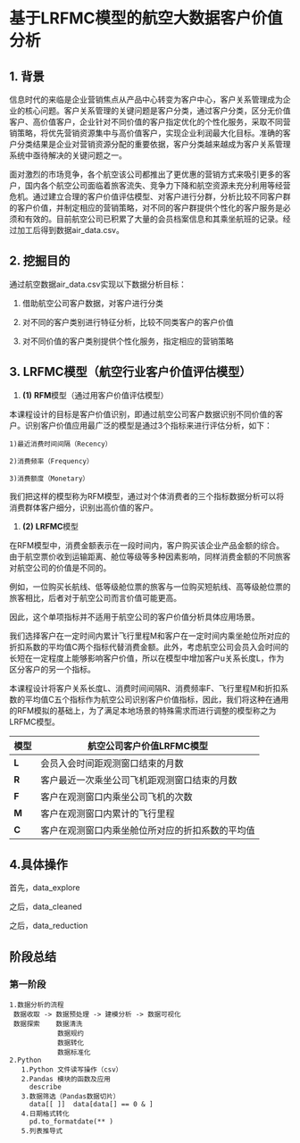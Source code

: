 #  **基于LRFMC模型的航空大数据客户价值分析**

## **1. 背景**

信息时代的来临是企业营销焦点从产品中心转变为客户中心，客户关系管理成为企业的核心问题。客户关系管理的关键问题是客户分类，通过客户分类，区分无价值客户、高价值客户，企业针对不同价值的客户指定优化的个性化服务，采取不同营销策略，将优先营销资源集中与高价值客户，实现企业利润最大化目标。准确的客户分类结果是企业对营销资源分配的重要依据，客户分类越来越成为客户关系管理系统中亟待解决的关键问题之一。

面对激烈的市场竞争，各个航空该公司都推出了更优惠的营销方式来吸引更多的客户，国内各个航空公司面临着旅客流失、竞争力下降和航空资源未充分利用等经营危机。通过建立合理的客户价值评估模型、对客户进行分群，分析比较不同客户群的客户价值，并制定相应的营销策略，对不同的客户群提供个性化的客户服务是必须和有效的。目前航空公司已积累了大量的会员档案信息和其乘坐航班的记录。经过加工后得到数据air_data.csv。

## **2. 挖掘目的**

 通过航空数据air_data.csv实现以下数据分析目标：

1.  借助航空公司客户数据，对客户进行分类

2.  对不同的客户类别进行特征分析，比较不同类客户的客户价值

3. 对不同价值的客户类别提供个性化服务，指定相应的营销策略

## 3. LRFMC模型（航空行业客户价值评估模型）

   1. **(1)** **RFM**模型（通过用客户价值评估模型）

   本课程设计的目标是客户价值识别，即通过航空公司客户数据识别不同价值的客户。识别客户价值应用最广泛的模型是通过3个指标来进行评估分析，如下：

    1)最近消费时间间隔（Recency）
    
    2)消费频率（Frequency）
    
    3)消费额度（Monetary）

   我们把这样的模型称为RFM模型，通过对个体消费者的三个指标数据分析可以将消费群体客户细分，识别出高价值的客户。

   1. **(2)**  **LRFMC**模型

   在RFM模型中，消费金额表示在一段时间内，客户购买该企业产品金额的综合。由于航空票价收到运输距离、舱位等级等多种因素影响，同样消费金额的不同旅客对航空公司的价值是不同的。

   例如，一位购买长航线、低等级舱位票的旅客与一位购买短航线、高等级舱位票的旅客相比，后者对于航空公司而言价值可能更高。

   因此，这个单项指标并不适用于航空公司的客户价值分析具体应用场景。

   我们选择客户在一定时间内累计飞行里程M和客户在一定时间内乘坐舱位所对应的折扣系数的平均值C两个指标代替消费金额。此外，考虑航空公司会员入会时间的长短在一定程度上能够影响客户价值，所以在模型中增加客户u关系长度L，作为区分客户的另一个指标。

   本课程设计将客户关系长度L、消费时间间隔R、消费频率F、飞行里程M和折扣系数的平均值C五个指标作为航空公司识别客户价值指标，因此，我们将这种在通用的RFM模拟的基础上，为了满足本地场景的特殊需求而进行调整的模型称之为LRFMC模型。           

   | **模型** | 航空公司客户价值LRFMC模型                        |
   | -------- | ------------------------------------------------ |
   | **L**    | 会员入会时间距观测窗口结束的月数                 |
   | **R**    | 客户最近一次乘坐公司飞机距观测窗口结束的月数     |
   | **F**    | 客户在观测窗口内乘坐公司飞机的次数               |
   | **M**    | 客户在观测窗口内累计的飞行里程                   |
   | **C**    | 客户在观测窗口内乘坐舱位所对应的折扣系数的平均值 |



## 4.具体操作

首先，data_explore

之后，data_cleaned

之后，data_reduction

## 阶段总结
### 第一阶段

```
1.数据分析的流程
 数据收取 -> 数据预处理 -> 建模分析 -> 数据可视化
 数据探索    数据清洗    
            数据规约
            数据转化
            数据标准化
2.Python
   1.Python 文件读写操作（csv）
   2.Pandas 模块的函数及应用
     describe
   3.数据筛选（Pandas数据切片）
     data[[ ]]  data[data[] == 0 & ]
   4.日期格式转化
     pd.to_formatdate(** )
   5.列表推导式
```

